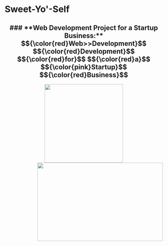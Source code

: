 # Sweet-Yo'-Self
<h2 align="center">
### **Web Development Project for a Startup Business:**
$${\color{red}Web>>Development}$$ $${\color{red}Development}$$ $${\color{red}for}$$ $${\color{red}a}$$ $${\color{pink}Startup}$$ $${\color{red}Business}$$
</h2>
<p align="center">
<a href="https://sweetyoself.com">
  <img src="https://github.com/Giavonator/Sweet-Yo-Self/assets/68939873/8a9b326b-7448-4573-89c7-e2d4dcbdc752" width="250" height="250">
</a>


<a style="position:relative; float:right;" href="https://sweetyoself.com">
  <img src="https://github.com/Giavonator/Sweet-Yo-Self/assets/68939873/eda90db1-a1a0-4376-8127-a6e40fd587ce" width="400" height="250">
</a>
</p>
  

